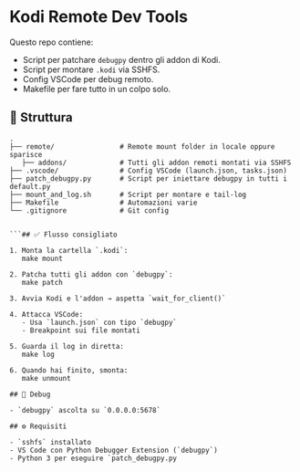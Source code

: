 # Kodi Remote Dev Tools

Questo repo contiene:

- Script per patchare `debugpy` dentro gli addon di Kodi.
- Script per montare `.kodi` via SSHFS.
- Config VSCode per debug remoto.
- Makefile per fare tutto in un colpo solo.

## 📂 Struttura

```text
.
├── remote/                # Remote mount folder in locale oppure sparisce
   ├── addons/             # Tutti gli addon remoti montati via SSHFS
├── .vscode/               # Config VSCode (launch.json, tasks.json)
├── patch_debugpy.py       # Script per iniettare debugpy in tutti i default.py
├── mount_and_log.sh       # Script per montare e tail-log
├── Makefile               # Automazioni varie
└── .gitignore             # Git config


```## ✅ Flusso consigliato

1. Monta la cartella `.kodi`:
   make mount

2. Patcha tutti gli addon con `debugpy`:
   make patch

3. Avvia Kodi e l'addon → aspetta `wait_for_client()`

4. Attacca VSCode:
   - Usa `launch.json` con tipo `debugpy`
   - Breakpoint sui file montati

5. Guarda il log in diretta:
   make log

6. Quando hai finito, smonta:
   make unmount

## 🐞 Debug

- `debugpy` ascolta su `0.0.0.0:5678`

## ⚙️ Requisiti

- `sshfs` installato
- VS Code con Python Debugger Extension (`debugpy`)
- Python 3 per eseguire `patch_debugpy.py
